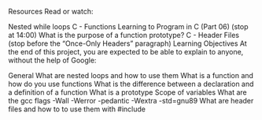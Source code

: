 Resources
Read or watch:

Nested while loops
C - Functions
Learning to Program in C (Part 06) (stop at 14:00)
What is the purpose of a function prototype?
C - Header Files (stop before the “Once-Only Headers” paragraph)
Learning Objectives
At the end of this project, you are expected to be able to explain to anyone, without the help of Google:

General
What are nested loops and how to use them
What is a function and how do you use functions
What is the difference between a declaration and a definition of a function
What is a prototype
Scope of variables
What are the gcc flags -Wall -Werror -pedantic -Wextra -std=gnu89
What are header files and how to to use them with #include
